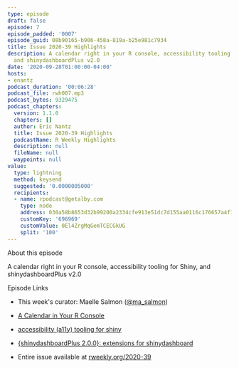 ```yaml
---
type: episode
draft: false
episode: 7
episode_padded: '0007'
episode_guid: 08b90165-b906-458a-819a-b25e981c7934
title: Issue 2020-39 Highlights
description: A calendar right in your R console, accessibility tooling for Shiny,
  and shinydashboardPlus v2.0
date: '2020-09-28T01:00:00-04:00'
hosts:
- enantz
podcast_duration: '00:06:28'
podcast_file: rwh007.mp3
podcast_bytes: 9329475
podcast_chapters:
  version: 1.1.0
  chapters: []
  author: Eric Nantz
  title: Issue 2020-39 Highlights
  podcastName: R Weekly Highlights
  description: null
  fileName: null
  waypoints: null
value:
  type: lightning
  method: keysend
  suggested: '0.0000005000'
  recipients:
  - name: rpodcast@getalby.com
    type: node
    address: 030a58b8653d32b99200a2334cfe913e51dc7d155aa0116c176657a4f1722677a3
    customKey: '696969'
    customValue: 0El4ZrgMqGemTCECGkUG
    split: '100'
---
```

About this episode

A calendar right in your R console, accessibility tooling for Shiny, and
shinydashboardPlus v2.0

Episode Links

-   This week's curator: Maelle Salmon
    (<a href="https://twitter.com/ma_salmon" rel="nofollow">@ma_salmon</a>)

-   <a href="https://www.garrickadenbuie.com/blog/r-console-calendar/"
    rel="nofollow">A Calendar in Your R Console</a>

-   <a href="https://github.com/ewenme/shinya11y"
    rel="nofollow">accessibility (a11y) tooling for shiny</a>

-   <a
    href="https://rinterface.github.io/shinydashboardPlus/articles/shinydashboardPlus.html#what-changes-in-v2-0-0"
    rel="nofollow">{shinydashboardPlus 2.0.0}: extensions for
    shinydashboard</a>

-   Entire issue available at <a href="https://rweekly.org/2020-39"
    rel="nofollow">rweekly.org/2020-39</a>
